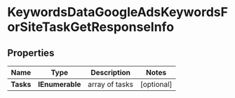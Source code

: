 # KeywordsDataGoogleAdsKeywordsForSiteTaskGetResponseInfo


## Properties

| Name | Type | Description | Notes |
|------------ | ------------- | ------------- | -------------|
**Tasks** | **IEnumerable<KeywordsDataGoogleAdsKeywordsForSiteTaskGetTaskInfo>** | array of tasks |[optional]|